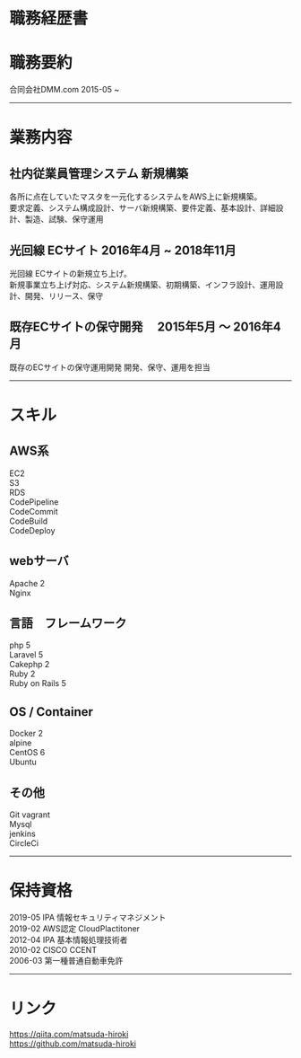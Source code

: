# 職務経歴書

# 職務要約
合同会社DMM.com 2015-05 ~ 

---

# 業務内容
## 社内従業員管理システム 新規構築  
各所に点在していたマスタを一元化するシステムをAWS上に新規構築。  
要求定義、システム構成設計、サーバ新規構築、要件定義、基本設計、詳細設計、製造、試験、保守運用  
## 光回線 ECサイト 2016年4月 ~ 2018年11月
光回線 ECサイトの新規立ち上げ。  
新規事業立ち上げ対応、システム新規構築、初期構築、インフラ設計、運用設計、開発、リリース、保守  
## 既存ECサイトの保守開発 　2015年5月 ～ 2016年4月　　
既存のECサイトの保守運用開発
開発、保守、運用を担当  

---

# スキル
## AWS系
EC2  
S3  
RDS  
CodePipeline  
CodeCommit  
CodeBuild  
CodeDeploy  
## webサーバ
Apache 2  
Nginx  
## 言語　フレームワーク 
php 5  
Laravel 5  
Cakephp 2  
Ruby 2  
Ruby on Rails 5  
## OS / Container
Docker 2  
alpine  
CentOS 6  
Ubuntu  
## その他
Git
vagrant   
Mysql  
jenkins  
CircleCi

---

# 保持資格
2019-05 IPA 情報セキュリティマネジメント  
2019-02 AWS認定 CloudPlactitoner  
2012-04 IPA 基本情報処理技術者  
2010-02 CISCO CCENT  
2006-03 第一種普通自動車免許  

---

# リンク  
https://qiita.com/matsuda-hiroki  
https://github.com/matsuda-hiroki  